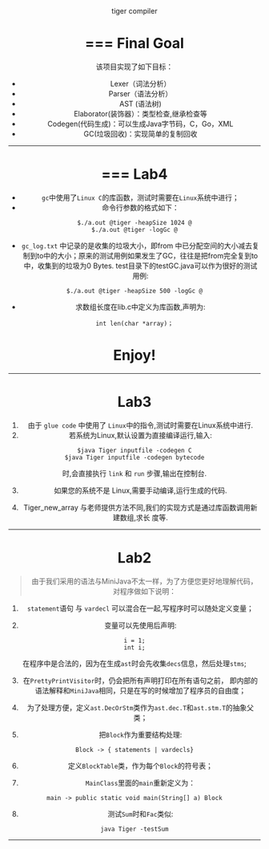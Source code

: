 <center> tiger compiler


===
Final Goal
===

该项目实现了如下目标：

- Lexer（词法分析）
- Parser（语法分析）
- AST (语法树)
- Elaborator(装饰器）：类型检查,继承检查等
- Codegen(代码生成)：可以生成Java字节码，C，Go，XML
- GC(垃圾回收)：实现简单的复制回收

------------------------



===
Lab4
===


-  `gc`中使用了`Linux C`的库函数，测试时需要在`Linux`系统中进行；            
-  命令行参数的格式如下：

```
$./a.out @tiger -heapSize 1024 @
$./a.out @tiger -logGc @
```
- `gc_log.txt` 中记录的是收集的垃圾大小，即from 中已分配空间的大小减去复制到to中的大小；原来的测试用例如果发生了GC，往往是把from完全复到to中，收集到的垃圾为0 Bytes. test目录下的testGC.java可以作为很好的测试用例:
```
$./a.out @tiger -heapSize 500 -logGc @
```
- 求数组长度在lib.c中定义为库函数,声明为: 
```
int len(char *array)；
```
Enjoy!
==

------
Lab3
===

1. 由于 `glue code` 中使用了 `Linux`中的指令,测试时需要在Linux系统中进行.
2. 若系统为Linux,默认设置为直接编译运行,输入:
``` shell
$java Tiger inputfile -codegen C
$java Tiger inputfile -codegen bytecode
```
时,会直接执行 `link` 和 `run` 步骤,输出在控制台.

3. 如果您的系统不是 Linux,需要手动编译,运行生成的代码.

4. Tiger_new_array 与老师提供方法不同,我们的实现方式是通过库函数调用新建数组,求长
度等.

----------




Lab2 
====

> 由于我们采用的语法与MiniJava不太一样，为了方便您更好地理解代码，对程序做如下说明：

1. `statement`语句 与 `vardecl` 可以混合在一起,写程序时可以随处定义变量；

2. 变量可以先使用后声明:
```
i = 1;
int i;
```
在程序中是合法的，因为在生成`ast`时会先收集`decs`信息，然后处理`stms`;

3. 在`PrettyPrintVisitor`时，仍会把所有声明打印在所有语句之前，
即内部的语法解释和`MiniJava`相同，只是在写的时候增加了程序员的自由度；

4. 为了处理方便，定义`ast.DecOrStm`类作为`ast.dec.T`和`ast.stm.T`的抽象父类；

5. 把`Block`作为重要结构处理:
```
Block -> { statements | vardecls}
```

6. 定义`BlockTable`类，作为每个`Block`的符号表；

7. `MainClass`里面的`main`重新定义为：
```
main -> public static void main(String[] a) Block
```
8. 测试`Sum`时和`Fac`类似:

```
java Tiger -testSum
```
----------
